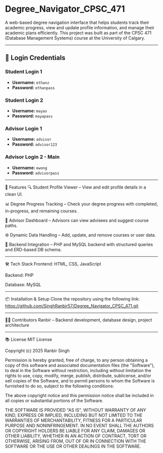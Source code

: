 # Degree_Navigator_CPSC_471
A web-based degree navigation interface that helps students track their academic progress, view and update profile information, and manage their academic plans efficiently. This project was built as part of the CPSC 471 (Database Management Systems) course at the University of Calgary.

_____________________________________________________________________________________________________________________________

## 🔐 Login Credentials

### Student Login 1
- **Username:** `ethanz`
- **Password:** `ethanpass`

### Student Login 2
- **Username:** `mayas`
- **Password:** `mayapass`


### Advisor Login 1
- **Username:** `advisor`
- **Password:** `advisor123`

### Advisor Login 2 - Main
- **Username:** `ewong`
- **Password:** `advisorpass`

_____________________________________________________________________________________________________________________________

🚀 Features
🔍 Student Profile Viewer – View and edit profile details in a clean UI.

📊 Degree Progress Tracking – Check your degree progress with completed, in-progress, and remaining courses.

🧩 Advisor Dashboard – Advisors can view advisees and suggest course paths.

⚙️ Dynamic Data Handling – Add, update, and remove courses or user data.

📁 Backend Integration – PHP and MySQL backend with structured queries and ERD-based DB schema.

_____________________________________________________________________________________________________________________________

🛠️ Tech Stack
Frontend: HTML, CSS, JavaScript

Backend: PHP

Database: MySQL

_____________________________________________________________________________________________________________________________

📦 Installation & Setup
Clone the repository using the following link:
https://github.com/SinghRanbir57/Degree_Navigator_CPSC_471.git

_____________________________________________________________________________________________________________________________

🧑‍💻 Contributors
Ranbir – Backend development, database design, project architecture

_____________________________________________________________________________________________________________________________

📚 License
MIT License

Copyright (c) 2025 Ranbir Singh

Permission is hereby granted, free of charge, to any person obtaining a copy
of this software and associated documentation files (the "Software"), to deal
in the Software without restriction, including without limitation the rights
to use, copy, modify, merge, publish, distribute, sublicense, and/or sell
copies of the Software, and to permit persons to whom the Software is
furnished to do so, subject to the following conditions:

The above copyright notice and this permission notice shall be included in all
copies or substantial portions of the Software.

THE SOFTWARE IS PROVIDED "AS IS", WITHOUT WARRANTY OF ANY KIND, EXPRESS OR
IMPLIED, INCLUDING BUT NOT LIMITED TO THE WARRANTIES OF MERCHANTABILITY,
FITNESS FOR A PARTICULAR PURPOSE AND NONINFRINGEMENT. IN NO EVENT SHALL THE
AUTHORS OR COPYRIGHT HOLDERS BE LIABLE FOR ANY CLAIM, DAMAGES OR OTHER
LIABILITY, WHETHER IN AN ACTION OF CONTRACT, TORT OR OTHERWISE, ARISING FROM,
OUT OF OR IN CONNECTION WITH THE SOFTWARE OR THE USE OR OTHER DEALINGS IN THE
SOFTWARE.